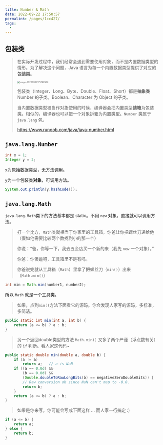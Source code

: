 ```yaml
---
title: Number & Math
date: 2022-09-22 17:50:57
permalink: /pages/1cc427/
tags:
  - 
---
```

## 包装类

> 在实际开发过程中，我们经常会遇到需要使用对象，而不是内置数据类型的情形。为了解决这个问题，Java 语言为每一个内置数据类型提供了对应的**包装类**。
>
> <img src="https://cdn.jsdelivr.net/gh/JimFKppt/Pictures@master/static_files/img/image-20220922175742964.png" alt="image-20220922175742964" style="zoom:50%;" />
>
> 包装类（Integer、Long、Byte、Double、Float、Short）都是**抽象类** Number 的子类。Boolean、Character 为 Object 的子类。
>
> 当内置数据类型被当作对象使用的时候，编译器会把内置类型**装箱**为包装类。相似的，编译器也可以把一个对象拆箱为内置类型。`Number` 类属于 `java.lang` 包。
>
> https://www.runoob.com/java/java-number.html

## `java.lang.Number`

```java
int x = 1;
Integer y = 2;
```

`x`为原始数据类型，无方法调用。

`y`为一个包装类**对象**，可调用方法。

```java
System.out.println(y.hashCode());
```

## `java.lang.Math`

`java.lang.Math`类下的方法基本都是 static。不用 `new` 对象，直接就可以调用方法。

> 打一个比方，`Math`类就相当于你家里的工具箱，你爸让你把螺丝刀递给他（假如他需要比较两个数找到小的那一个）
>
> 你说：“爸，你等一下，我去五金店买一个新的来（我先 `new` 一个对象）。” 
>
> 你爸：你傻逼吧，工具箱里不是有吗。
>
> 你爸说完就从工具箱（`Math`）里拿了把螺丝刀（`min()`）出来（`Math.min()`）

```java
int min = Math.min(number1, number2);
```

所以 `Math` 就是一个工具类。

> 如果，点到`min()`方法下面看它的源码。你会发现人家写的源码，多标准，多简洁。

```java
public static int min(int a, int b) {
    return (a <= b) ? a : b;
}
```

> 另一个返回double类型的方法 `Math.min()` 又多了两个严谨（浮点数有关）的 `if` 判断。看人家这代码~

```java
public static double min(double a, double b) {
    if (a != a)
        return a;   // a is NaN
    if ((a == 0.0d) &&
        (b == 0.0d) &&
        (Double.doubleToRawLongBits(b) == negativeZeroDoubleBits)) {
        // Raw conversion ok since NaN can't map to -0.0.
        return b;
    }
    return (a <= b) ? a : b;
}
```

> 如果是你来写，你可能会写成下面这样 ... 而人家一行搞定 :)

```java
if (a <= b) {
    return a;
} else {
    return b;
}
```

